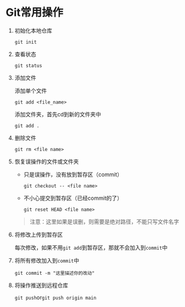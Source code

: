 # Git常用操作

1. 初始化本地仓库

   `git init`

2. 查看状态

   `git status`

3. 添加文件

   添加单个文件

   `git add <file_name>`

   添加文件夹，首先cd到新的文件夹中

   `git add .`

4. 删除文件

   `git rm <file name>`

5. 恢复误操作的文件或文件夹

   - 只是误操作，没有放到暂存区（commit）

     `git checkout -- <file name>`

   - 不小心提交到暂存区（已经commit的了）

     `git reset HEAD <file name>`

   > 注意：这里如果是误删，则<file name>需要是绝对路径，不能只写文件名字

6. 将修改上传到暂存区

   每次修改，如果不用`git add`到暂存区，那就不会加入到`commit`中

7. 将所有修改加入到`commit`中

   `git commit -m "这里描述你的改动"`

8. 将操作推送到远程仓库

   `git push`or`git push origin main`